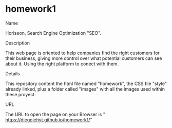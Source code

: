 # homework1

Name

Horiseon, Search Engine Optimization "SEO".


Description

This web page is oriented to help companies find the right customers for their business, giving more control over what potential customers can see about it. Using the right platform to conect with them.


Details

This repository content the html file named "homework", the CSS file "style" already linked, plus a folder called "images" with all the images used within these proyect.


URL 

The URL to open the page on your Browser is "  https://diegolehyt.github.io/homework1/"


